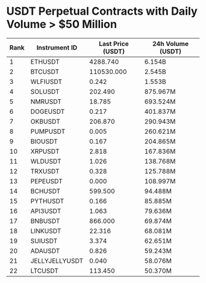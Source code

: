 # USDT Perpetual Contracts with Daily Volume > $50 Million

| Rank | Instrument ID | Last Price (USDT) | 24h Volume (USDT) |
|------|---------------|-------------------|-------------------|
| 1 | ETHUSDT | 4288.740 | 6.154B |
| 2 | BTCUSDT | 110530.000 | 2.545B |
| 3 | WLFIUSDT | 0.242 | 1.553B |
| 4 | SOLUSDT | 202.490 | 875.967M |
| 5 | NMRUSDT | 18.785 | 693.524M |
| 6 | DOGEUSDT | 0.217 | 401.837M |
| 7 | OKBUSDT | 206.870 | 290.943M |
| 8 | PUMPUSDT | 0.005 | 260.621M |
| 9 | BIOUSDT | 0.167 | 204.865M |
| 10 | XRPUSDT | 2.818 | 167.836M |
| 11 | WLDUSDT | 1.026 | 138.768M |
| 12 | TRXUSDT | 0.328 | 125.788M |
| 13 | PEPEUSDT | 0.000 | 108.997M |
| 14 | BCHUSDT | 599.500 | 94.488M |
| 15 | PYTHUSDT | 0.166 | 85.885M |
| 16 | API3USDT | 1.063 | 79.636M |
| 17 | BNBUSDT | 866.000 | 69.874M |
| 18 | LINKUSDT | 22.316 | 68.081M |
| 19 | SUIUSDT | 3.374 | 62.651M |
| 20 | ADAUSDT | 0.826 | 59.243M |
| 21 | JELLYJELLYUSDT | 0.040 | 58.076M |
| 22 | LTCUSDT | 113.450 | 50.370M |
